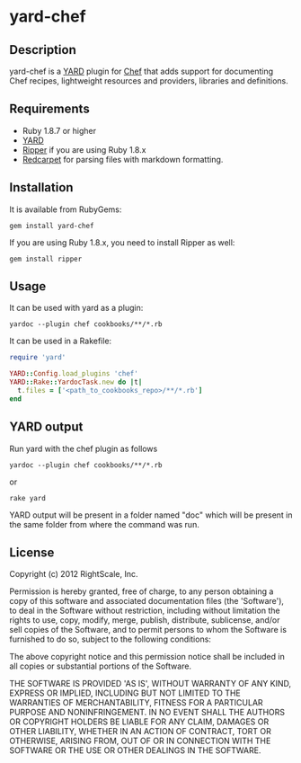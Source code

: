 # yard-chef

## Description

yard-chef is a [YARD](http://yardoc.org/) plugin for
[Chef](http://www.opscode.com/chef/) that adds support for documenting Chef
recipes, lightweight resources and providers, libraries and definitions.

## Requirements

* Ruby 1.8.7 or higher
* [YARD](http://yardoc.org/)
* [Ripper](https://github.com/lsegal/ripper18) if you are using Ruby 1.8.x
* [Redcarpet](https://github.com/vmg/redcarpet) for parsing files with
  markdown formatting.

## Installation

It is available from RubyGems:

```
gem install yard-chef
```

If you are using Ruby 1.8.x, you need to install Ripper as well:

```
gem install ripper
```

## Usage

It can be used with yard as a plugin:

```
yardoc --plugin chef cookbooks/**/*.rb
```

It can be used in a Rakefile:

```ruby
require 'yard'

YARD::Config.load_plugins 'chef'
YARD::Rake::YardocTask.new do |t|
  t.files = ['<path_to_cookbooks_repo>/**/*.rb']
end
```

## YARD output

Run yard with the chef plugin as follows

```
yardoc --plugin chef cookbooks/**/*.rb
```
or

```
rake yard
```

YARD output will be present in a folder named "doc" which will be present in
the same folder from where the command was run.

## License

Copyright (c) 2012 RightScale, Inc.

Permission is hereby granted, free of charge, to any person obtaining
a copy of this software and associated documentation files (the
'Software'), to deal in the Software without restriction, including
without limitation the rights to use, copy, modify, merge, publish,
distribute, sublicense, and/or sell copies of the Software, and to
permit persons to whom the Software is furnished to do so, subject to
the following conditions:

The above copyright notice and this permission notice shall be
included in all copies or substantial portions of the Software.

THE SOFTWARE IS PROVIDED 'AS IS', WITHOUT WARRANTY OF ANY KIND,
EXPRESS OR IMPLIED, INCLUDING BUT NOT LIMITED TO THE WARRANTIES OF
MERCHANTABILITY, FITNESS FOR A PARTICULAR PURPOSE AND NONINFRINGEMENT.
IN NO EVENT SHALL THE AUTHORS OR COPYRIGHT HOLDERS BE LIABLE FOR ANY
CLAIM, DAMAGES OR OTHER LIABILITY, WHETHER IN AN ACTION OF CONTRACT,
TORT OR OTHERWISE, ARISING FROM, OUT OF OR IN CONNECTION WITH THE
SOFTWARE OR THE USE OR OTHER DEALINGS IN THE SOFTWARE.
